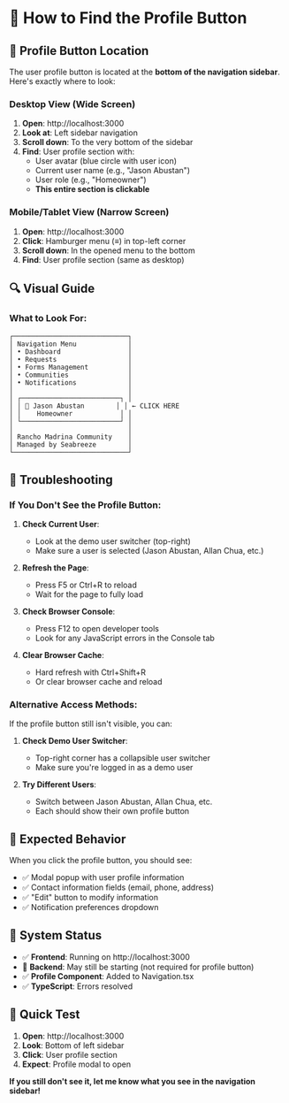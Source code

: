 # 👤 How to Find the Profile Button

## 🎯 **Profile Button Location**

The user profile button is located at the **bottom of the navigation sidebar**. Here's exactly where to look:

### **Desktop View (Wide Screen)**
1. **Open**: http://localhost:3000
2. **Look at**: Left sidebar navigation
3. **Scroll down**: To the very bottom of the sidebar
4. **Find**: User profile section with:
   - User avatar (blue circle with user icon)
   - Current user name (e.g., "Jason Abustan")
   - User role (e.g., "Homeowner")
   - **This entire section is clickable**

### **Mobile/Tablet View (Narrow Screen)**
1. **Open**: http://localhost:3000
2. **Click**: Hamburger menu (≡) in top-left corner
3. **Scroll down**: In the opened menu to the bottom
4. **Find**: User profile section (same as desktop)

## 🔍 **Visual Guide**

### **What to Look For:**
```
┌─────────────────────────────┐
│ Navigation Menu             │
│ • Dashboard                 │
│ • Requests                  │
│ • Forms Management          │
│ • Communities               │
│ • Notifications             │
│                             │
│ ┌─────────────────────────┐ │
│ │ 👤 Jason Abustan        │ │ ← CLICK HERE
│ │    Homeowner            │ │
│ └─────────────────────────┘ │
│                             │
│ Rancho Madrina Community    │
│ Managed by Seabreeze        │
└─────────────────────────────┘
```

## 🚨 **Troubleshooting**

### **If You Don't See the Profile Button:**

1. **Check Current User**:
   - Look at the demo user switcher (top-right)
   - Make sure a user is selected (Jason Abustan, Allan Chua, etc.)

2. **Refresh the Page**:
   - Press F5 or Ctrl+R to reload
   - Wait for the page to fully load

3. **Check Browser Console**:
   - Press F12 to open developer tools
   - Look for any JavaScript errors in the Console tab

4. **Clear Browser Cache**:
   - Hard refresh with Ctrl+Shift+R
   - Or clear browser cache and reload

### **Alternative Access Methods:**

If the profile button still isn't visible, you can:

1. **Check Demo User Switcher**:
   - Top-right corner has a collapsible user switcher
   - Make sure you're logged in as a demo user

2. **Try Different Users**:
   - Switch between Jason Abustan, Allan Chua, etc.
   - Each should show their own profile button

## 🎯 **Expected Behavior**

When you click the profile button, you should see:
- ✅ Modal popup with user profile information
- ✅ Contact information fields (email, phone, address)
- ✅ "Edit" button to modify information
- ✅ Notification preferences dropdown

## 📱 **System Status**

- ✅ **Frontend**: Running on http://localhost:3000
- 🔄 **Backend**: May still be starting (not required for profile button)
- ✅ **Profile Component**: Added to Navigation.tsx
- ✅ **TypeScript**: Errors resolved

## 🔧 **Quick Test**

1. **Open**: http://localhost:3000
2. **Look**: Bottom of left sidebar
3. **Click**: User profile section
4. **Expect**: Profile modal to open

**If you still don't see it, let me know what you see in the navigation sidebar!**



